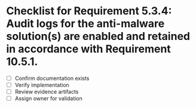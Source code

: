 # Checklist for Requirement 5.3.4: Audit logs for the anti-malware solution(s) are enabled and retained in accordance with Requirement 10.5.1.

- [ ] Confirm documentation exists
- [ ] Verify implementation
- [ ] Review evidence artifacts
- [ ] Assign owner for validation
